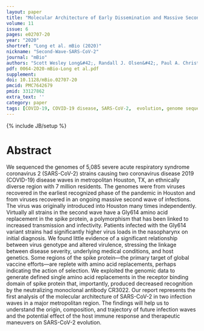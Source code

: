 ```yaml
---
layout: paper
title: "Molecular Architecture of Early Dissemination and Massive Second Wave of the SARS-CoV-2 Virus in a Major Metropolitan Area"
volume: 11
issue: 6
pages: e02707-20
year: "2020"
shortref: "Long et al. mBio (2020)"
nickname: "Second-Wave-SARS-CoV-2"
journal: "mBio"
authors: "Scott Wesley Long&#42;, Randall J. Olsen&#42;, Paul A. Christensen&#42;, David W. Bernard, James J. Davis, Maulik Shukla, Marcus Nguyen, Matthew Ojeda Saavedra, Prasanti Yerramilli, Layne Pruitt, Sishir Subedi, Hung-Che Kuo, Heather Hendrickson, Ghazaleh Eskandari, Hoang A.T. Nguyen, J. Hunter Long, Muthiah Kumaraswami, Jule Goike, Daniel Boutz, Jimmy Gollihar, Jason S. McLellan, Chia-Wei Chou, Kamyab Javanmardi, Ilya J. Finkelstein & James Musser (&#42; co-first authors)"
pdf: 0064-2020-mBio-Long et al.pdf
supplement: 
doi: 10.1128/mBio.02707-20
pmcid: PMC7642679
pmid: 33127862
extra_text: ''
category: paper
tags: [COVID-19, COVID-19 disease, SARS-CoV-2,  evolution, genome sequencing, molecular population genomics]
---
```

{% include JB/setup %}

# Abstract
We sequenced the genomes of 5,085 severe acute respiratory syndrome coronavirus 2 (SARS-CoV-2) strains causing two coronavirus disease 2019 (COVID-19) disease waves in metropolitan Houston, TX, an ethnically diverse region with 7 million residents. The genomes were from viruses recovered in the earliest recognized phase of the pandemic in Houston and from viruses recovered in an ongoing massive second wave of infections. The virus was originally introduced into Houston many times independently. Virtually all strains in the second wave have a Gly614 amino acid replacement in the spike protein, a polymorphism that has been linked to increased transmission and infectivity. Patients infected with the Gly614 variant strains had significantly higher virus loads in the nasopharynx on initial diagnosis. We found little evidence of a significant relationship between virus genotype and altered virulence, stressing the linkage between disease severity, underlying medical conditions, and host genetics. Some regions of the spike protein—the primary target of global vaccine efforts—are replete with amino acid replacements, perhaps indicating the action of selection. We exploited the genomic data to generate defined single amino acid replacements in the receptor binding domain of spike protein that, importantly, produced decreased recognition by the neutralizing monoclonal antibody CR3022. Our report represents the first analysis of the molecular architecture of SARS-CoV-2 in two infection waves in a major metropolitan region. The findings will help us to understand the origin, composition, and trajectory of future infection waves and the potential effect of the host immune response and therapeutic maneuvers on SARS-CoV-2 evolution.
